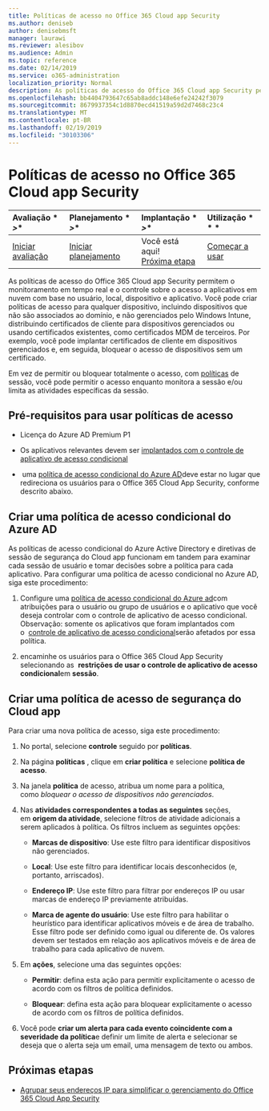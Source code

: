 ```yaml
---
title: Políticas de acesso no Office 365 Cloud app Security
ms.author: deniseb
author: denisebmsft
manager: laurawi
ms.reviewer: alesibov
ms.audience: Admin
ms.topic: reference
ms.date: 02/14/2019
ms.service: o365-administration
localization_priority: Normal
description: As políticas de acesso do Office 365 Cloud app Security permitem o monitoramento em tempo real e o controle sobre o acesso a aplicativos em nuvem com base no usuário, local, dispositivo e aplicativo. Você pode criar políticas de acesso para qualquer dispositivo, incluindo dispositivos que não são associados ao domínio, e não gerenciados pelo Windows Intune, distribuindo certificados de cliente para dispositivos gerenciados ou usando certificados existentes, como certificados MDM de terceiros. Por exemplo, você pode implantar certificados de cliente em dispositivos gerenciados e, em seguida, bloquear o acesso de dispositivos sem um certificado.
ms.openlocfilehash: bb4404793647c65ab8addc148e6efe24242f3079
ms.sourcegitcommit: 8679937354c1d8870ecd41519a59d2d7468c23c4
ms.translationtype: MT
ms.contentlocale: pt-BR
ms.lasthandoff: 02/19/2019
ms.locfileid: "30103306"
---
```

# <a name="access-policies-in-office-365-cloud-app-security"></a>Políticas de acesso no Office 365 Cloud app Security

|Avaliação * *\>**|Planejamento * *\>**|Implantação * *\>**|Utilização * * *|
|:-----|:-----|:-----|:-----|
|[Iniciar avaliação](office-365-cas-overview.md) <br/> |[Iniciar planejamento](get-ready-for-office-365-cas.md) <br/> |Você está aqui!  <br/> [Próxima etapa](group-your-ip-addresses-in-ocas.md) <br/> |[Começar a usar](utilization-activities-for-ocas.md) <br/> |

As políticas de acesso do Office 365 Cloud app Security permitem o monitoramento em tempo real e o controle sobre o acesso a aplicativos em nuvem com base no usuário, local, dispositivo e aplicativo. Você pode criar políticas de acesso para qualquer dispositivo, incluindo dispositivos que não são associados ao domínio, e não gerenciados pelo Windows Intune, distribuindo certificados de cliente para dispositivos gerenciados ou usando certificados existentes, como certificados MDM de terceiros. Por exemplo, você pode implantar certificados de cliente em dispositivos gerenciados e, em seguida, bloquear o acesso de dispositivos sem um certificado.

Em vez de permitir ou bloquear totalmente o acesso, com [políticas](ocas-session-policies.md) de sessão, você pode permitir o acesso enquanto monitora a sessão e/ou limita as atividades específicas da sessão.

## <a name="prerequisites-to-using-access-policies"></a>Pré-requisitos para usar políticas de acesso

- Licença do Azure AD Premium P1

- Os aplicativos relevantes devem ser [implantados com o controle de aplicativo de acesso condicional](https://docs.microsoft.com/en-us/cloud-app-security/proxy-deployment-aad)

-  uma [política de acesso condicional do Azure AD](https://docs.microsoft.com/azure/active-directory/active-directory-conditional-access-azure-portal)deve estar no lugar que redireciona os usuários para o Office 365 Cloud App Security, conforme descrito abaixo.

## <a name="create-an-azure-ad-conditional-access-policy"></a>Criar uma política de acesso condicional do Azure AD

As políticas de acesso condicional do Azure Active Directory e diretivas de sessão de segurança do Cloud app funcionam em tandem para examinar cada sessão de usuário e tomar decisões sobre a política para cada aplicativo. Para configurar uma política de acesso condicional no Azure AD, siga este procedimento:

1. Configure uma [política de acesso condicional do Azure ad](https://docs.microsoft.com/azure/active-directory/active-directory-conditional-access-azure-portal)com atribuições para o usuário ou grupo de usuários e o aplicativo que você deseja controlar com o controle de aplicativo de acesso condicional.<br>Observação: somente os aplicativos que foram implantados com o  [controle de aplicativo de acesso condicional](https://docs.microsoft.com/cloud-app-security/proxy-deployment-aad)serão afetados por essa política.

2. encaminhe os usuários para o Office 365 Cloud App Security selecionando as  **restrições de usar o controle de aplicativo de acesso condicional**em **sessão**.

## <a name="create-a-cloud-app-security-access-policy"></a>Criar uma política de acesso de segurança do Cloud app

Para criar uma nova política de acesso, siga este procedimento:

1. No portal, selecione **controle** seguido por **políticas**.

2. Na página **políticas** , clique em **criar política** e selecione **política de acesso**.

3. Na janela **política** de acesso, atribua um nome para a política, como *bloquear o acesso de dispositivos não gerenciados*.

4. Nas **atividades correspondentes a todas as seguintes** seções, em **origem da atividade**, selecione filtros de atividade adicionais a serem aplicados à política. Os filtros incluem as seguintes opções:
    
    - **Marcas de dispositivo**: Use este filtro para identificar dispositivos não gerenciados.
    
    - **Local**: Use este filtro para identificar locais desconhecidos (e, portanto, arriscados).
    
    - **Endereço IP**: Use este filtro para filtrar por endereços IP ou usar marcas de endereço IP previamente atribuídas.
    
    - **Marca de agente do usuário**: Use este filtro para habilitar o heurístico para identificar aplicativos móveis e de área de trabalho. Esse filtro pode ser definido como igual ou diferente de. Os valores devem ser testados em relação aos aplicativos móveis e de área de trabalho para cada aplicativo de nuvem.

5. Em **ações**, selecione uma das seguintes opções:
    
    - **Permitir**: defina esta ação para permitir explicitamente o acesso de acordo com os filtros de política definidos.
    
    - **Bloquear**: defina esta ação para bloquear explicitamente o acesso de acordo com os filtros de política definidos.

6. Você pode **criar um alerta para cada evento coincidente com a severidade da política**e definir um limite de alerta e selecionar se deseja que o alerta seja um email, uma mensagem de texto ou ambos.

## <a name="next-steps"></a>Próximas etapas

- [Agrupar seus endereços IP para simplificar o gerenciamento do Office 365 Cloud App Security](group-your-ip-addresses-in-ocas.md)